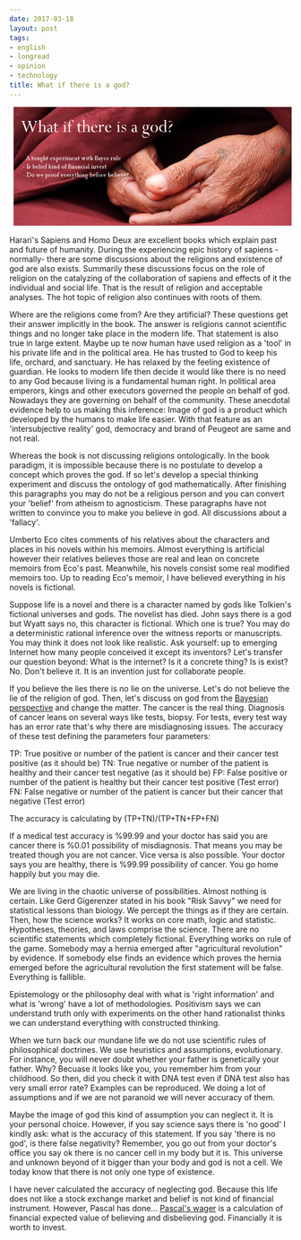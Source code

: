 ```yaml
---
date: 2017-03-18
layout: post
tags:
- english
- longread
- opinion
- technology
title: What if there is a god?
---
```


![banner](/images/banner.png)

Harari's Sapiens and Homo Deux are excellent books which explain past and future of humanity. During the experiencing epic history of sapiens -normally- there are some discussions about the religions and existence of god are also exists. Summarily these discussions focus on the role of religion on the catalyzing of the collaboration of sapiens and effects of it the individual and social life. That is the result of religion and acceptable analyses. The hot topic of religion also continues with roots of them.

Where are the religions come from? Are they artificial? These questions get their answer implicitly in the book. The answer is religions cannot scientific things and no longer take place in the modern life. That statement is also true in large extent. Maybe up te now human have used religion as a 'tool' in his private life and in the political area. He has trusted to God to keep his life, orchard, and sanctuary. He has relaxed by the feeling existence of guardian. He looks to modern life then decide it would like there is no need to any God because living is a fundamental human right. In political area emperors, kings and other executors governed the people on behalf of god. Nowadays they are governing on behalf of the community. These anecdotal evidence help to us making this inference: Image of god is a product which developed by the humans to make life easier. With that feature as an 'intersubjective reality' god, democracy and brand of Peugeot are same and not real.

Whereas the book is not discussing religions ontologically. In the book paradigm, it is impossible because there is no postulate to develop a concept which proves the god. If so let's develop a special thinking experiment and discuss the ontology of god mathematically. After finishing this paragraphs you may do not be a religious person and you can convert your 'belief' from atheism to agnosticism. These paragraphs have not written to convince you to make you believe in god. All discussions about a 'fallacy'.

Umberto Eco cites comments of his relatives about the characters and places in his novels within his memoirs. Almost everything is artificial however their relatives believes those are real and lean on concrete memoirs from Eco's past. Meanwhile, his novels consist some real modified memoirs too. Up to reading Eco's memoir, I have believed everything in his novels is fictional.

Suppose life is a novel and there is a character named by gods like Tolkien's fictional universes and gods. The novelist has died. John says there is a god but Wyatt says no, this character is fictional. Which one is true? You may do a deterministic rational inference over the witness reports or manuscripts. You may think it does not look like realistic. Ask yourself: up to emerging Internet how many people conceived it except its inventors? Let's transfer our question beyond: What is the internet? Is it a concrete thing? Is is exist? No. Don't believe it. It is an invention just for collaborate people.

If you believe the lies there is no lie on the universe. Let's do not believe the lie of the religion of god. Then, let's discuss on god from the [Bayesian perspective](https://en.wikipedia.org/wiki/Naive_Bayes_classifier) and change the matter. The cancer is the real thing. Diagnosis of cancer leans on several ways like tests, biopsy. For tests, every test way has an error rate that's why there are misdiagnosing issues. The accuracy of these test defining the parameters four parameters:

TP: True positive or number of the patient is cancer and their cancer test positive (as it should be) TN: True negative or number of the patient is healthy and their cancer test negative (as it should be) FP: False positive or number of the patient is healthy but their cancer test positive (Test error) FN: False negative or number of the patient is cancer but their cancer that negative (Test error)

The accuracy is calculating by (TP+TN)/(TP+TN+FP+FN)

If a medical test accuracy is %99.99 and your doctor has said you are cancer there is %0.01 possibility of misdiagnosis. That means you may be treated though you are not cancer. Vice versa is also possible. Your doctor says you are healthy, there is %99.99 possibility of cancer. You go home happily but you may die.

We are living in the chaotic universe of possibilities. Almost nothing is certain. Like Gerd Gigerenzer stated in his book "Risk Savvy" we need for statistical lessons than biology. We percept the things as if they are certain. Then, how the science works? It works on core math, logic and statistic. Hypotheses, theories, and laws comprise the science. There are no scientific statements which completely fictional. Everything works on rule of the game. Somebody may a hernia emerged after "agricultural revolution" by evidence. If somebody else finds an evidence which proves the hernia emerged before the agricultural revolution the first statement will be false. Everything is fallible.

Epistemology or the philosophy deal with what is 'right information' and what is 'wrong' have a lot of methodologies. Positivism says we can understand truth only with experiments on the other hand rationalist thinks we can understand everything with constructed thinking.

When we turn back our mundane life we do not use scientific rules of philosophical doctrines. We use heuristics and assumptions, evolutionary. For instance, you will never doubt whether your father is genetically your father. Why? Becuase it looks like you, you remember him from your childhood. So then, did you check it with DNA test even if DNA test also has very small error rate? Examples can be reproduced. We doing a lot of assumptions and if we are not paranoid we will never accuracy of them.

Maybe the image of god this kind of assumption you can neglect it. It is your personal choice. However, if you say science says there is 'no good' I kindly ask: what is the accuracy of this statement. If you say 'there is no god', is there false negativity? Remember, you go out from your doctor's office you say ok there is no cancer cell in my body but it is. This universe and unknown beyond of it bigger than your body and god is not a cell. We today know that there is not only one type of existence.

I have never calculated the accuracy of neglecting god. Because this life does not like a stock exchange market and belief is not kind of financial instrument. However, Pascal has done… [Pascal's wager](https://en.wikipedia.org/wiki/Pascal's_Wager) is a calculation of financial expected value of believing and disbelieving god. Financially it is worth to invest.
